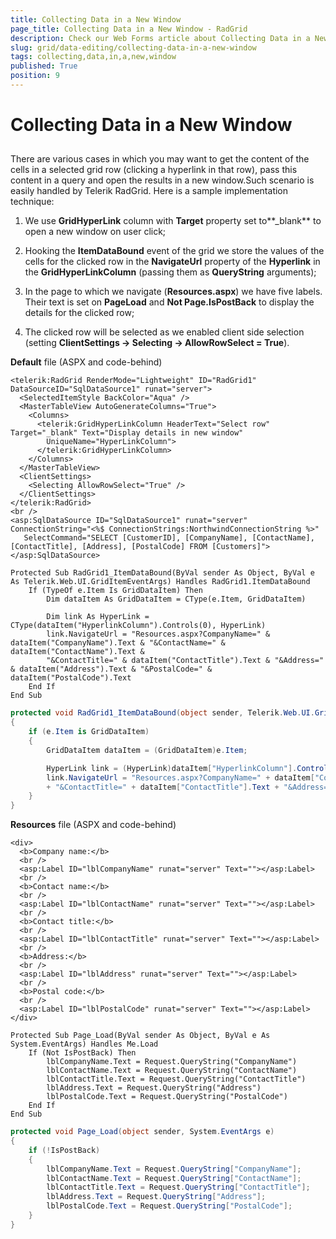 ```yaml
---
title: Collecting Data in a New Window
page_title: Collecting Data in a New Window - RadGrid
description: Check our Web Forms article about Collecting Data in a New Window.
slug: grid/data-editing/collecting-data-in-a-new-window
tags: collecting,data,in,a,new,window
published: True
position: 9
---
```


# Collecting Data in a New Window



## 

There are various cases in which you may want to get the content of the cells in a selected grid row (clicking a hyperlink in that row), pass this content in a query and open the results in a new window.Such scenario is easily handled by Telerik RadGrid. Here is a sample implementation technique:

1. We use **GridHyperLink** column with **Target** property set to**_blank** to open a new window on user click;

1. Hooking the **ItemDataBound** event of the grid we store the values of the cells for the clicked row in the **NavigateUrl** property of the **Hyperlink** in the **GridHyperLinkColumn** (passing them as **QueryString** arguments);

1. In the page to which we navigate (**Resources.aspx**) we have five labels. Their text is set on **PageLoad** and **Not Page.IsPostBack** to display the details for the clicked row;

1. The clicked row will be selected as we enabled client side selection (setting **ClientSettings -> Selecting -> AllowRowSelect = True**).

**Default** file (ASPX and code-behind)



````ASP.NET
<telerik:RadGrid RenderMode="Lightweight" ID="RadGrid1" DataSourceID="SqlDataSource1" runat="server">
  <SelectedItemStyle BackColor="Aqua" />
  <MasterTableView AutoGenerateColumns="True">
    <Columns>
      <telerik:GridHyperLinkColumn HeaderText="Select row" Target="_blank" Text="Display details in new window"
        UniqueName="HyperLinkColumn">
      </telerik:GridHyperLinkColumn>
    </Columns>
  </MasterTableView>
  <ClientSettings>
    <Selecting AllowRowSelect="True" />
  </ClientSettings>
</telerik:RadGrid>
<br />
<asp:SqlDataSource ID="SqlDataSource1" runat="server" ConnectionString="<%$ ConnectionStrings:NorthwindConnectionString %>"
   SelectCommand="SELECT [CustomerID], [CompanyName], [ContactName], [ContactTitle], [Address], [PostalCode] FROM [Customers]">
</asp:SqlDataSource>
````
````VB
Protected Sub RadGrid1_ItemDataBound(ByVal sender As Object, ByVal e As Telerik.Web.UI.GridItemEventArgs) Handles RadGrid1.ItemDataBound
    If (TypeOf e.Item Is GridDataItem) Then
        Dim dataItem As GridDataItem = CType(e.Item, GridDataItem)

        Dim link As HyperLink = CType(dataItem("HyperlinkColumn").Controls(0), HyperLink)
        link.NavigateUrl = "Resources.aspx?CompanyName=" & dataItem("CompanyName").Text & "&ContactName=" & dataItem("ContactName").Text &
        "&ContactTitle=" & dataItem("ContactTitle").Text & "&Address=" & dataItem("Address").Text & "&PostalCode=" & dataItem("PostalCode").Text
    End If
End Sub
````
````C#
protected void RadGrid1_ItemDataBound(object sender, Telerik.Web.UI.GridItemEventArgs e)
{
    if (e.Item is GridDataItem)
    {
        GridDataItem dataItem = (GridDataItem)e.Item;

        HyperLink link = (HyperLink)dataItem["HyperlinkColumn"].Controls[0];
        link.NavigateUrl = "Resources.aspx?CompanyName=" + dataItem["CompanyName"].Text + "&ContactName=" + dataItem["ContactName"].Text
        + "&ContactTitle=" + dataItem["ContactTitle"].Text + "&Address=" + dataItem["Address"].Text + "&PostalCode=" + dataItem["PostalCode"].Text;
    }
}
````


**Resources** file (ASPX and code-behind)



````ASP.NET
<div>
  <b>Company name:</b>
  <br />
  <asp:Label ID="lblCompanyName" runat="server" Text=""></asp:Label>
  <br />
  <b>Contact name:</b>
  <br />
  <asp:Label ID="lblContactName" runat="server" Text=""></asp:Label>
  <br />
  <b>Contact title:</b>
  <br />
  <asp:Label ID="lblContactTitle" runat="server" Text=""></asp:Label>
  <br />
  <b>Address:</b>
  <br />
  <asp:Label ID="lblAddress" runat="server" Text=""></asp:Label>
  <br />
  <b>Postal code:</b>
  <br />
  <asp:Label ID="lblPostalCode" runat="server" Text=""></asp:Label>
</div>
````
````VB
Protected Sub Page_Load(ByVal sender As Object, ByVal e As System.EventArgs) Handles Me.Load
    If (Not IsPostBack) Then
        lblCompanyName.Text = Request.QueryString("CompanyName")
        lblContactName.Text = Request.QueryString("ContactName")
        lblContactTitle.Text = Request.QueryString("ContactTitle")
        lblAddress.Text = Request.QueryString("Address")
        lblPostalCode.Text = Request.QueryString("PostalCode")
    End If
End Sub
````
````C#
protected void Page_Load(object sender, System.EventArgs e)
{
    if (!IsPostBack)
    {
        lblCompanyName.Text = Request.QueryString["CompanyName"];
        lblContactName.Text = Request.QueryString["ContactName"];
        lblContactTitle.Text = Request.QueryString["ContactTitle"];
        lblAddress.Text = Request.QueryString["Address"];
        lblPostalCode.Text = Request.QueryString["PostalCode"];
    }
}
````


